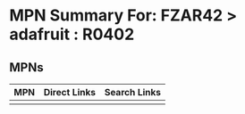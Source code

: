 



# MPN Summary For: FZAR42 > adafruit : R0402

## MPNs
  

|MPN|Direct Links|Search Links|
| :--- | :--- | :--- |
||||
